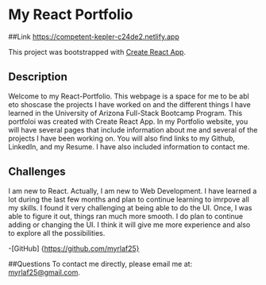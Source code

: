 # My React Portfolio

##Link
https://competent-kepler-c24de2.netlify.app

This project was bootstrapped with [Create React App](https://github.com/facebook/create-react-app).

## Description
Welcome to my React-Portfolio. This webpage is a space for me to be abl eto shoscase the projects I have worked on and the different things I have learned in the University of Arizona Full-Stack Bootcamp Program. This portfoloi was created with Create React App. In my Portfolio website, you will have several pages that include information about me and several of the projects I have been working on. You will also find links to my Github, LinkedIn, and my Resume. I have also included information to contact me. 

## Challenges
I am new to React. Actually, I am new to Web Development. I have learned a lot during the last few months and plan to continue learning to imrpove all my skills. I found it very challenging at being able to do the UI. Once, I was able to figure it out, things ran much more smooth. I do plan to continue adding or changing the UI. I think it will give me more experience and also to explore all the possibilities. 

-[GitHub] {https://github.com/myrlaf25}

##Questions
To contact me directly, please email me at: myrlaf25@gmail.com.


